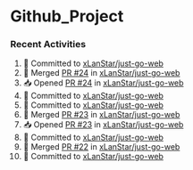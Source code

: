 # Github_Project

### Recent Activities
<!--START_SECTION:activity-->
1. 📝 Committed to [xLanStar/just-go-web](https://github.com/xLanStar/just-go-web/commit/71c157482abbce2fa5258d71f60951b168594a89)
2. 🔀 Merged [PR #24](https://github.com/xLanStar/just-go-web/pull/24) in [xLanStar/just-go-web](https://github.com/xLanStar/just-go-web)
3. 📥 Opened [PR #24](https://github.com/xLanStar/just-go-web/pull/24) in [xLanStar/just-go-web](https://github.com/xLanStar/just-go-web)
4. 📝 Committed to [xLanStar/just-go-web](https://github.com/xLanStar/just-go-web/commit/71c157482abbce2fa5258d71f60951b168594a89)
5. 📝 Committed to [xLanStar/just-go-web](https://github.com/xLanStar/just-go-web/commit/4d5a235947fd53a6fb160b8fc640cba47fe6f530)
6. 🔀 Merged [PR #23](https://github.com/xLanStar/just-go-web/pull/23) in [xLanStar/just-go-web](https://github.com/xLanStar/just-go-web)
7. 📥 Opened [PR #23](https://github.com/xLanStar/just-go-web/pull/23) in [xLanStar/just-go-web](https://github.com/xLanStar/just-go-web)
8. 📝 Committed to [xLanStar/just-go-web](https://github.com/xLanStar/just-go-web/commit/4d5a235947fd53a6fb160b8fc640cba47fe6f530)
9. 🔀 Merged [PR #22](https://github.com/xLanStar/just-go-web/pull/22) in [xLanStar/just-go-web](https://github.com/xLanStar/just-go-web)
10. 📝 Committed to [xLanStar/just-go-web](https://github.com/xLanStar/just-go-web/commit/a72e00f6880e7086930147a60997356b88b13693)
<!--END_SECTION:activity-->
